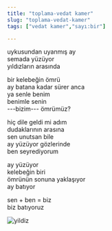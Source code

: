 ```yaml
---
title: "toplama-vedat kamer"
slug: "toplama-vedat-kamer"
tags: ["vedat kamer","sayı:bir"]

---
```

uykusundan uyanmış ay  
semada yüzüyor\
yıldızların arasında

bir kelebeğin ömrü\
ay batana kadar sürer anca\
ya senle benim\
benimle senin\
---bizim--- ömrümüz?

hiç dile geldi mi adım\
dudaklarının arasına\
sen unutsan bile\
ay yüzüyor gözlerinde\
ben seyrediyorum

ay yüzüyor\
kelebeğin biri\
ömrünün sonuna yaklaşıyor\
ay batıyor

sen + ben = biz\
biz batıyoruz

![yildiz](/img/1_17.jpg)